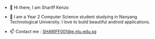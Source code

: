 - 👋 Hi there, I am Shariff Kenzo
- 👀 I am a Year 2 Computer Science student studying in Nanyang Technological University. I love to build beautiful android applications.

- 📫 Contact me : SHARIFF001@e.ntu.edu.sg








<!---
ShariffKenzo/ShariffKenzo is a ✨ special ✨ repository because its `README.md` (this file) appears on your GitHub profile.
You can click the Preview link to take a look at your changes.
--->
